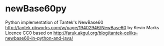 # newBase60py
Python implementation of Tantek's NewBase60 
    http://tantek.pbworks.com/w/page/19402946/NewBase60
    by Kevin Marks
    Licence CC0
    based on http://faruk.akgul.org/blog/tantek-celiks-newbase60-in-python-and-java/